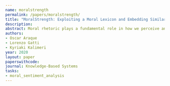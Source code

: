 ```yaml
---
name: moralstrength 
permalink: /papers/moralstrength/
title: "MoralStrength: Exploiting a Moral Lexicon and Embedding Similarity for Moral Foundations Prediction"
description: 
abstract: Moral rhetoric plays a fundamental role in how we perceive and interpret the information we receive, greatly influencing our decision-making process. Especially when it comes to controversial social and political issues, our opinions and attitudes are hardly ever based on evidence alone. The Moral Foundations Dictionary (MFD) was developed to operationalize moral values in the text. In this study, we present MoralStrength, a lexicon of approximately 1,000 lemmas, obtained as an extension of the Moral Foundations Dictionary, based on WordNet synsets. Moreover, for each lemma it provides with a crowdsourced numeric assessment of Moral Valence, indicating the strength with which a lemma is expressing the specific value. We evaluated the predictive potentials of this moral lexicon, defining three utilization approaches of increased complexity, ranging from lemmas' statistical properties to a deep learning approach of word embeddings based on semantic similarity. Logistic regression models trained on the features extracted from MoralStrength, significantly outperformed the current state-of-the-art, reaching an F1-score of 87.6% over the previous 62.4% (p-value<0.01), and an average F1-Score of 86.25% over six different datasets. Such findings pave the way for further research, allowing for an in-depth understanding of moral narratives in text for a wide range of social issues. 
authors: 
- Oscar Araque 
- Lorenzo Gatti 
- Kyriaki Kalimeri
year: 2020
layout: paper
paperswithcode: 
journal: Knowledge-Based Systems
tasks:
- moral_sentiment_analysis
---
```


